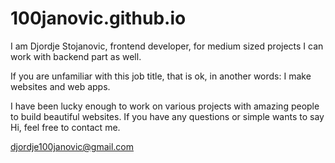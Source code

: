 # 100janovic.github.io

I am Djordje Stojanovic, frontend developer,
for medium sized projects I can work with backend part as well.

If you are unfamiliar with this job title,
that is ok, in another words:
I make websites and web apps.


I have been lucky enough to work on various projects with amazing people to build beautiful websites.
If you have any questions or simple wants to say Hi,
feel free to contact me.

djordje100janovic@gmail.com
